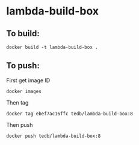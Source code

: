 # lambda-build-box

## To build:

```
docker build -t lambda-build-box .
```

## To push:

First get image ID

```
docker images
```

Then tag

```
docker tag ebef7ac16ffc tedb/lambda-build-box:8
```

Then push

```
docker push tedb/lambda-build-box:8
```


